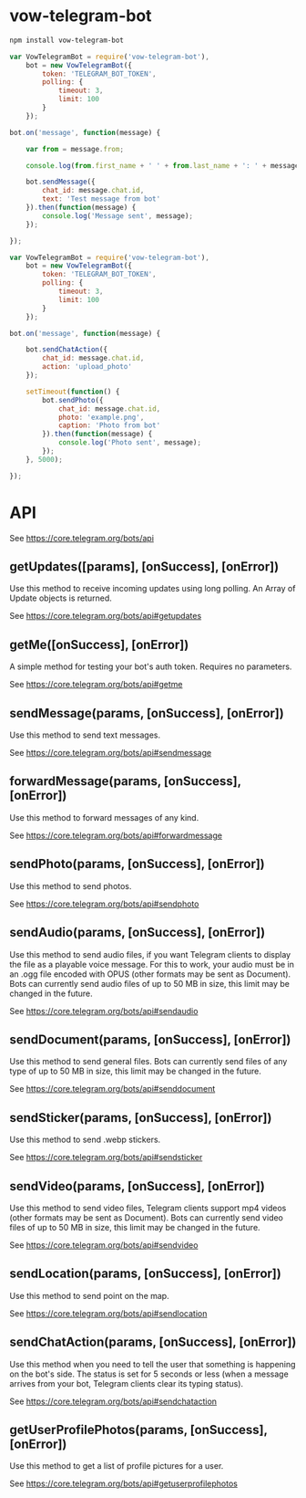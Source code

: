 # vow-telegram-bot
```sh
npm install vow-telegram-bot
```

```js
var VowTelegramBot = require('vow-telegram-bot'),
    bot = new VowTelegramBot({
        token: 'TELEGRAM_BOT_TOKEN',
        polling: {
            timeout: 3,
            limit: 100
        }
    });

bot.on('message', function(message) {

    var from = message.from;

    console.log(from.first_name + ' ' + from.last_name + ': ' + message.text);

    bot.sendMessage({
        chat_id: message.chat.id,
        text: 'Test message from bot'
    }).then(function(message) {
        console.log('Message sent', message);
    });

});
```

```js
var VowTelegramBot = require('vow-telegram-bot'),
    bot = new VowTelegramBot({
        token: 'TELEGRAM_BOT_TOKEN',
        polling: {
            timeout: 3,
            limit: 100
        }
    });

bot.on('message', function(message) {

    bot.sendChatAction({
        chat_id: message.chat.id,
        action: 'upload_photo'
    });

    setTimeout(function() {
        bot.sendPhoto({
            chat_id: message.chat.id,
            photo: 'example.png',
            caption: 'Photo from bot'
        }).then(function(message) {
            console.log('Photo sent', message);
        });
    }, 5000);

});
```

# API
See https://core.telegram.org/bots/api

## getUpdates([params], [onSuccess], [onError])
Use this method to receive incoming updates using long polling. An Array of Update objects is returned.

See https://core.telegram.org/bots/api#getupdates

## getMe([onSuccess], [onError])
A simple method for testing your bot's auth token. Requires no parameters.

See https://core.telegram.org/bots/api#getme

## sendMessage(params, [onSuccess], [onError])
Use this method to send text messages.

See https://core.telegram.org/bots/api#sendmessage

## forwardMessage(params, [onSuccess], [onError])
Use this method to forward messages of any kind.

See https://core.telegram.org/bots/api#forwardmessage

## sendPhoto(params, [onSuccess], [onError])
Use this method to send photos.

See https://core.telegram.org/bots/api#sendphoto

## sendAudio(params, [onSuccess], [onError])
Use this method to send audio files, if you want Telegram clients to display the file as a playable voice message. For this to work, your audio must be in an .ogg file encoded with OPUS (other formats may be sent as Document). Bots can currently send audio files of up to 50 MB in size, this limit may be changed in the future.

See https://core.telegram.org/bots/api#sendaudio

## sendDocument(params, [onSuccess], [onError])
Use this method to send general files. Bots can currently send files of any type of up to 50 MB in size, this limit may be changed in the future.

See https://core.telegram.org/bots/api#senddocument

## sendSticker(params, [onSuccess], [onError])
Use this method to send .webp stickers.

See https://core.telegram.org/bots/api#sendsticker

## sendVideo(params, [onSuccess], [onError])
Use this method to send video files, Telegram clients support mp4 videos (other formats may be sent as Document). Bots can currently send video files of up to 50 MB in size, this limit may be changed in the future.

See https://core.telegram.org/bots/api#sendvideo

## sendLocation(params, [onSuccess], [onError])
Use this method to send point on the map.

See https://core.telegram.org/bots/api#sendlocation

## sendChatAction(params, [onSuccess], [onError])
Use this method when you need to tell the user that something is happening on the bot's side. The status is set for 5 seconds or less (when a message arrives from your bot, Telegram clients clear its typing status).

See https://core.telegram.org/bots/api#sendchataction

## getUserProfilePhotos(params, [onSuccess], [onError])
Use this method to get a list of profile pictures for a user.

See https://core.telegram.org/bots/api#getuserprofilephotos
